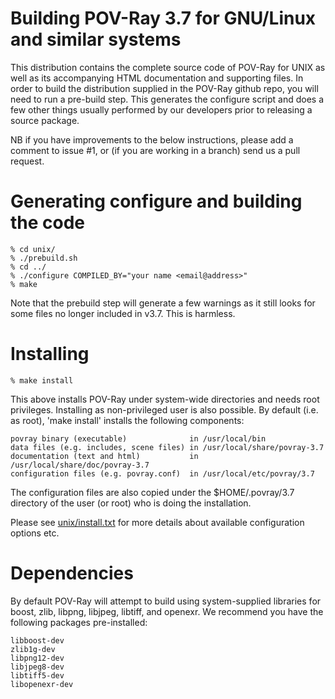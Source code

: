 Building POV-Ray 3.7 for GNU/Linux and similar systems
======================================================

This distribution contains the complete source code of POV-Ray for UNIX
as well as its accompanying HTML documentation and supporting files. In
order to build the distribution supplied in the POV-Ray github repo, you
will need to run a pre-build step. This generates the configure script
and does a few other things usually performed by our developers prior to
releasing a source package.

NB if you have improvements to the below instructions, please add a comment
to issue #1, or (if you are working in a branch) send us a pull request.

Generating configure and building the code
==========================================

    % cd unix/
    % ./prebuild.sh
    % cd ../
    % ./configure COMPILED_BY="your name <email@address>" 
    % make
    
Note that the prebuild step will generate a few warnings as it still looks
for some files no longer included in v3.7. This is harmless.

Installing
==========

    % make install
    
This above installs POV-Ray under system-wide directories and needs root privileges.
Installing as non-privileged user is also possible. By default (i.e. as root), 'make
install' installs the following components:

    povray binary (executable)              in /usr/local/bin
    data files (e.g. includes, scene files) in /usr/local/share/povray-3.7
    documentation (text and html)           in /usr/local/share/doc/povray-3.7
    configuration files (e.g. povray.conf)  in /usr/local/etc/povray/3.7

The configuration files are also copied under the $HOME/.povray/3.7 directory
of the user (or root) who is doing the installation.

Please see [unix/install.txt](install.txt) for more details about available
configuration options etc.

Dependencies
============

By default POV-Ray will attempt to build using system-supplied libraries for
boost, zlib, libpng, libjpeg, libtiff, and openexr. We recommend you have the
following packages pre-installed: 

    libboost-dev
    zlib1g-dev
    libpng12-dev
    libjpeg8-dev
    libtiff5-dev
    libopenexr-dev

